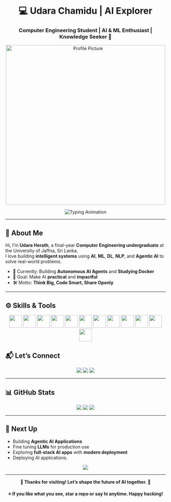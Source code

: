 <!-- Dark Purple Hacker Theme -->

<h1 align="center">💻 Udara Chamidu | AI Explorer</h1>
<h3 align="center">Computer Engineering Student | AI & ML Enthusiast | Knowledge Seeker 🚀</h3>

<p align="center">
  <img src="https://github.com/user-attachments/assets/31af612b-b4c4-4174-962d-d4c603413ef2" 
       width="500" height="500" alt="Profile Picture" />
</p>

<p align="center">
  <img src="https://readme-typing-svg.demolab.com?font=Fira+Code&duration=2500&pause=1000&color=B37DF0&center=true&width=500&lines=AI+%7C+ML+%7C+DL+%7C+NLP+%7C+RAG;Building+Intelligent+Systems;Solving+Real+World+Problems" alt="Typing Animation" />
</p>

---

## 🌌 About Me

Hi, I’m **Udara Herath**, a final-year **Computer Engineering undergraduate** at the University of Jaffna, Sri Lanka.  
I love building **intelligent systems** using **AI**, **ML**, **DL**, **NLP**, and **Agentic AI** to solve real-world problems.

- 🧪 Currently: Building **Autonomous AI Agents**  and **Studying Docker**
- 🎯 Goal: Make AI **practical** and **impactful**  
- 🛠 Motto: **Think Big, Code Smart, Share Openly**

---

## ⚙️ Skills & Tools

<p align="center">
  <img src="https://skillicons.dev/icons?i=python,java,cpp,js,html,css,react,fastapi,streamlit,jupyter&theme=dark" height="40" />
  <img src="https://cdn.jsdelivr.net/gh/devicons/devicon/icons/tensorflow/tensorflow-original.svg" height="40" />
  <img src="https://cdn.jsdelivr.net/gh/devicons/devicon/icons/pytorch/pytorch-original.svg" height="40" />
  <img src="https://cdn.jsdelivr.net/gh/devicons/devicon/icons/keras/keras-original.svg" height="40" />
  <img src="https://cdn.jsdelivr.net/gh/devicons/devicon/icons/numpy/numpy-original.svg" height="40" />
  <img src="https://cdn.jsdelivr.net/gh/devicons/devicon/icons/pandas/pandas-original.svg" height="40" />
  <img src="https://cdn.jsdelivr.net/gh/devicons/devicon/icons/matplotlib/matplotlib-original.svg" height="40" />
  <img src="https://skillicons.dev/icons?i=mysql,mongodb,git,vscode&theme=dark" height="40" />
  <img src="https://cdn.jsdelivr.net/gh/devicons/devicon/icons/googlecloud/googlecloud-original.svg" height="40" />
  <img src="https://skillicons.dev/icons?i=vercel,railway&theme=dark" height="40" />
  <img src="https://cdn.jsdelivr.net/gh/devicons/devicon/icons/arduino/arduino-original.svg" height="40" />
  <img src="https://cdn.jsdelivr.net/gh/devicons/devicon/icons/matlab/matlab-original.svg" height="40" />
</p>

## 📬 Let’s Connect

<p align="center">
  <a href="https://www.linkedin.com/in/udara-herath-530006217"><img src="https://img.shields.io/badge/LinkedIn-5A0FC8?style=for-the-badge&logo=linkedin&logoColor=white"></a>
  <a href="mailto:chamiduudara32@gmail.com"><img src="https://img.shields.io/badge/Email-7E3FF2?style=for-the-badge&logo=gmail&logoColor=white"></a>
  <a href="https://udara-chamidu-portfolio.vercel.app"><img src="https://img.shields.io/badge/Portfolio-4B0082?style=for-the-badge&logo=firefox&logoColor=white"></a>
</p>

---

## 📊 GitHub Stats

<p align="center">
  <img src="https://github-readme-stats.vercel.app/api?username=UdaraChamidu&show_icons=true&theme=tokyonight&title_color=B37DF0&icon_color=B37DF0" />
  <img src="https://github-readme-streak-stats.herokuapp.com/?user=UdaraChamidu&theme=tokyonight&ring=B37DF0&fire=B37DF0&currStreakLabel=B37DF0" />
  <img src="https://github-readme-stats.vercel.app/api/top-langs/?username=UdaraChamidu&layout=compact&theme=tokyonight&title_color=B37DF0" />
</p>

---

## 🚀 Next Up

- Building **Agentic AI Applications**  
- Fine tuning **LLMs** for production use  
- Exploring **full-stack AI apps** with **modern deployment**
- Deploying AI applications.


<p align="center">
  <img src="https://readme-typing-svg.demolab.com?font=Monoton&size=28&duration=3000&pause=1000&color=B37DF0&center=true&vCenter=true&width=900&lines=Think+Big.;Code+Hard.;Build+with+Purpose."/>
</p>

---

<p align="center">
  <strong>💜 Thanks for visiting! Let’s shape the future of AI together. 🤝</strong>
</p>

<h4 align="center">⭐ If you like what you see, star a repo or say hi anytime. Happy hacking!</h4>
